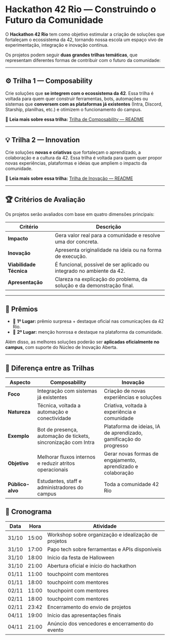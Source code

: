 # Hackathon 42 Rio — Construindo o Futuro da Comunidade

O **Hackathon 42 Rio** tem como objetivo estimular a criação de soluções que fortaleçam o ecossistema da 42, tornando nossa escola um espaço vivo de experimentação, integração e inovação contínua.

Os projetos podem seguir **duas grandes trilhas temáticas**, que representam diferentes formas de contribuir com o futuro da comunidade:

---

## ⚙️ Trilha 1 — Composability

Crie soluções que **se integrem com o ecossistema da 42**.
Essa trilha é voltada para quem quer construir ferramentas, bots, automações ou sistemas que **conversem com as plataformas já existentes** (Intra, Discord, Starship, planilhas, etc.) e otimizem o funcionamento do campus.

🔗 **Leia mais sobre essa trilha:** [Trilha de Composability — README](./composability/README.md)

---

## 💡 Trilha 2 — Innovation

Crie soluções **novas e criativas** que fortaleçam o aprendizado, a colaboração e a cultura da 42.
Essa trilha é voltada para quem quer propor novas experiências, plataformas e ideias que ampliem o impacto da comunidade.

🔗 **Leia mais sobre essa trilha:** [Trilha de Inovação — README](./innovation/README.md)

---

## 🏆 Critérios de Avaliação

Os projetos serão avaliados com base em quatro dimensões principais:

| Critério | Descrição |
|-----------|------------|
| **Impacto** | Gera valor real para a comunidade e resolve uma dor concreta. |
| **Inovação** | Apresenta originalidade na ideia ou na forma de execução. |
| **Viabilidade Técnica** | É funcional, possível de ser aplicado ou integrado no ambiente da 42. |
| **Apresentação** | Clareza na explicação do problema, da solução e da demonstração final. |

---

## 🎁 Prêmios

- 🥇 **1º Lugar:** prêmio surpresa + destaque oficial nas comunicações da 42 Rio.
- 🥈 **2º Lugar:** menção honrosa e destaque na plataforma da comunidade.

Além disso, as melhores soluções poderão ser **aplicadas oficialmente no campus**, com suporte do Núcleo de Inovação Aberta.

---

## 🧠 Diferença entre as Trilhas

| Aspecto | **Composability** | **Inovação** |
|----------|------------------|--------------|
| **Foco** | Integração com sistemas já existentes | Criação de novas experiências e soluções |
| **Natureza** | Técnica, voltada a automação e conectividade | Criativa, voltada à experiência e comunidade |
| **Exemplo** | Bot de presença, automação de tickets, sincronização com Intra | Plataforma de ideias, IA de aprendizado, gamificação do progresso |
| **Objetivo** | Melhorar fluxos internos e reduzir atritos operacionais | Gerar novas formas de engajamento, aprendizado e colaboração |
| **Público-alvo** | Estudantes, staff e administradores do campus | Toda a comunidade 42 Rio |

## 📅 Cronograma

| Data | Hora | Atividade |
|------|------|-----------|
|31/10| 15:00 | Workshop sobre organização e idealização de projetos |
|31/10| 17:00 | Papo tech sobre ferramentas e APIs disponíveis |
|31/10| 18:00 | Início da festa de Halloween |
|31/10| 21:00 | Abertura oficial e início do hackathon |
|01/11| 11:00 | touchpoint com mentores |
|01/11| 18:00 | touchpoint com mentores |
|02/11| 11:00 | touchpoint com mentores |
|02/11| 18:00 | touchpoint com mentores |
|02/11| 23:42 | Encerramento do envio de projetos |
|04/11| 19:00 | Início das apresentações finais |
|04/11| 21:00 | Anúncio dos vencedores e encerramento do evento |
